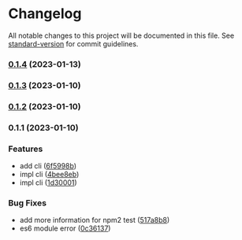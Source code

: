 # Changelog

All notable changes to this project will be documented in this file. See [standard-version](https://github.com/conventional-changelog/standard-version) for commit guidelines.

### [0.1.4](https://github.com/duiyuan/dxnrm/compare/v0.1.3...v0.1.4) (2023-01-13)

### [0.1.3](https://github.com/duiyuan/dxnrm/compare/v0.1.2...v0.1.3) (2023-01-10)

### [0.1.2](https://github.com/duiyuan/dxnrm/compare/v0.1.1...v0.1.2) (2023-01-10)

### 0.1.1 (2023-01-10)


### Features

* add cli ([6f5998b](https://github.com/duiyuan/dxnrm/commit/6f5998b955af1c76bfaae170f02ec3311f52e119))
* impl cli ([4bee8eb](https://github.com/duiyuan/dxnrm/commit/4bee8eb182b8355bded0c03103788e133e81c0fa))
* impl cli ([1d30001](https://github.com/duiyuan/dxnrm/commit/1d3000173c44922d886802264b1267470d24cb85))


### Bug Fixes

* add more information for npm2 test ([517a8b8](https://github.com/duiyuan/dxnrm/commit/517a8b8fcdfec74407cbd7f10423f692803e32be))
* es6 module error ([0c36137](https://github.com/duiyuan/dxnrm/commit/0c36137661d05a0d7a212a0673512525fe5fb24a))
